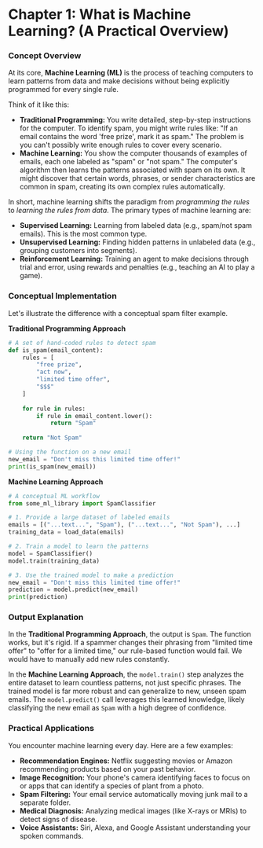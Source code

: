 # Chapter 1: What is Machine Learning? (A Practical Overview)

### Concept Overview

At its core, **Machine Learning (ML)** is the process of teaching computers to learn patterns from data and make decisions without being explicitly programmed for every single rule.

Think of it like this:

  * **Traditional Programming:** You write detailed, step-by-step instructions for the computer. To identify spam, you might write rules like: "If an email contains the word 'free prize', mark it as spam." The problem is you can't possibly write enough rules to cover every scenario.
  * **Machine Learning:** You show the computer thousands of examples of emails, each one labeled as "spam" or "not spam." The computer's algorithm then learns the patterns associated with spam on its own. It might discover that certain words, phrases, or sender characteristics are common in spam, creating its own complex rules automatically.

In short, machine learning shifts the paradigm from *programming the rules* to *learning the rules from data*. The primary types of machine learning are:

  * **Supervised Learning:** Learning from labeled data (e.g., spam/not spam emails). This is the most common type.
  * **Unsupervised Learning:** Finding hidden patterns in unlabeled data (e.g., grouping customers into segments).
  * **Reinforcement Learning:** Training an agent to make decisions through trial and error, using rewards and penalties (e.g., teaching an AI to play a game).

### Conceptual Implementation

Let's illustrate the difference with a conceptual spam filter example.

**Traditional Programming Approach**

```python
# A set of hand-coded rules to detect spam
def is_spam(email_content):
    rules = [
        "free prize",
        "act now",
        "limited time offer",
        "$$$"
    ]
    
    for rule in rules:
        if rule in email_content.lower():
            return "Spam"
            
    return "Not Spam"

# Using the function on a new email
new_email = "Don't miss this limited time offer!"
print(is_spam(new_email))
```

**Machine Learning Approach**

```python
# A conceptual ML workflow
from some_ml_library import SpamClassifier

# 1. Provide a large dataset of labeled emails
emails = [("...text...", "Spam"), ("...text...", "Not Spam"), ...]
training_data = load_data(emails)

# 2. Train a model to learn the patterns
model = SpamClassifier()
model.train(training_data)

# 3. Use the trained model to make a prediction
new_email = "Don't miss this limited time offer!"
prediction = model.predict(new_email)
print(prediction)
```

### Output Explanation

In the **Traditional Programming Approach**, the output is `Spam`. The function works, but it's rigid. If a spammer changes their phrasing from "limited time offer" to "offer for a limited time," our rule-based function would fail. We would have to manually add new rules constantly.

In the **Machine Learning Approach**, the `model.train()` step analyzes the entire dataset to learn countless patterns, not just specific phrases. The trained model is far more robust and can generalize to new, unseen spam emails. The `model.predict()` call leverages this learned knowledge, likely classifying the new email as `Spam` with a high degree of confidence.

### Practical Applications

You encounter machine learning every day. Here are a few examples:

  * **Recommendation Engines:** Netflix suggesting movies or Amazon recommending products based on your past behavior.
  * **Image Recognition:** Your phone's camera identifying faces to focus on or apps that can identify a species of plant from a photo.
  * **Spam Filtering:** Your email service automatically moving junk mail to a separate folder.
  * **Medical Diagnosis:** Analyzing medical images (like X-rays or MRIs) to detect signs of disease.
  * **Voice Assistants:** Siri, Alexa, and Google Assistant understanding your spoken commands.